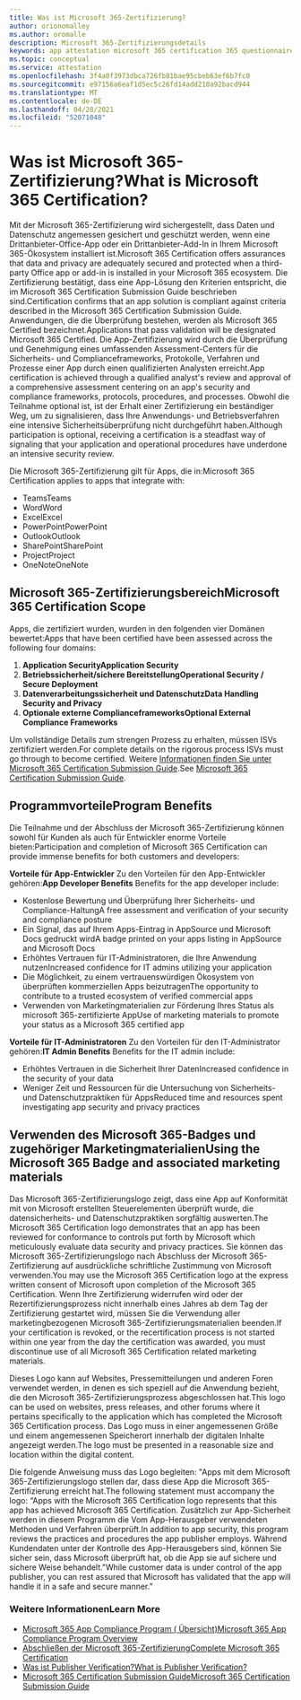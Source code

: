 ```yaml
---
title: Was ist Microsoft 365-Zertifizierung?
author: orionomalley
ms.author: oromalle
description: Microsoft 365-Zertifizierungsdetails
keywords: app attestation microsoft 365 certification 365 questionnaire appSource
ms.topic: conceptual
ms.service: attestation
ms.openlocfilehash: 3f4a0f3973dbca726fb81bae95cbeb63ef6b7fc0
ms.sourcegitcommit: e97156a6eaf1d5ec5c26fd14add210a92bacd944
ms.translationtype: MT
ms.contentlocale: de-DE
ms.lasthandoff: 04/28/2021
ms.locfileid: "52071048"
---
```

# <a name="what-is-microsoft-365-certification"></a><span data-ttu-id="f3c82-104">Was ist Microsoft 365-Zertifizierung?</span><span class="sxs-lookup"><span data-stu-id="f3c82-104">What is Microsoft 365 Certification?</span></span>

<span data-ttu-id="f3c82-105">Mit der Microsoft 365-Zertifizierung wird sichergestellt, dass Daten und Datenschutz angemessen gesichert und geschützt werden, wenn eine Drittanbieter-Office-App oder ein Drittanbieter-Add-In in Ihrem Microsoft 365-Ökosystem installiert ist.</span><span class="sxs-lookup"><span data-stu-id="f3c82-105">Microsoft 365 Certification offers assurances that data and privacy are adequately secured and protected when a third-party Office app or add-in is installed in your Microsoft 365 ecosystem.</span></span> <span data-ttu-id="f3c82-106">Die Zertifizierung bestätigt, dass eine App-Lösung den Kriterien entspricht, die im Microsoft 365 Certification Submission Guide beschrieben sind.</span><span class="sxs-lookup"><span data-stu-id="f3c82-106">Certification confirms that an app solution is compliant against criteria described in the Microsoft 365 Certification Submission Guide.</span></span> <span data-ttu-id="f3c82-107">Anwendungen, die die Überprüfung bestehen, werden als Microsoft 365 Certified bezeichnet.</span><span class="sxs-lookup"><span data-stu-id="f3c82-107">Applications that pass validation will be designated Microsoft 365 Certified.</span></span>
<span data-ttu-id="f3c82-108">Die App-Zertifizierung wird durch die Überprüfung und Genehmigung eines umfassenden Assessment-Centers für die Sicherheits- und Complianceframeworks, Protokolle, Verfahren und Prozesse einer App durch einen qualifizierten Analysten erreicht.</span><span class="sxs-lookup"><span data-stu-id="f3c82-108">App certification is achieved through a qualified analyst's review and approval of a comprehensive assessment centering on an app's security and compliance frameworks, protocols, procedures, and processes.</span></span> <span data-ttu-id="f3c82-109">Obwohl die Teilnahme optional ist, ist der Erhalt einer Zertifizierung ein beständiger Weg, um zu signalisieren, dass Ihre Anwendungs- und Betriebsverfahren eine intensive Sicherheitsüberprüfung nicht durchgeführt haben.</span><span class="sxs-lookup"><span data-stu-id="f3c82-109">Although participation is optional, receiving a certification is a steadfast way of signaling that your application and operational procedures have underdone an intensive security review.</span></span>

<span data-ttu-id="f3c82-110">Die Microsoft 365-Zertifizierung gilt für Apps, die in:</span><span class="sxs-lookup"><span data-stu-id="f3c82-110">Microsoft 365 Certification applies to apps that integrate with:</span></span>
- <span data-ttu-id="f3c82-111">Teams</span><span class="sxs-lookup"><span data-stu-id="f3c82-111">Teams</span></span>
- <span data-ttu-id="f3c82-112">Word</span><span class="sxs-lookup"><span data-stu-id="f3c82-112">Word</span></span>
- <span data-ttu-id="f3c82-113">Excel</span><span class="sxs-lookup"><span data-stu-id="f3c82-113">Excel</span></span>
- <span data-ttu-id="f3c82-114">PowerPoint</span><span class="sxs-lookup"><span data-stu-id="f3c82-114">PowerPoint</span></span>
- <span data-ttu-id="f3c82-115">Outlook</span><span class="sxs-lookup"><span data-stu-id="f3c82-115">Outlook</span></span>
- <span data-ttu-id="f3c82-116">SharePoint</span><span class="sxs-lookup"><span data-stu-id="f3c82-116">SharePoint</span></span>
- <span data-ttu-id="f3c82-117">Project</span><span class="sxs-lookup"><span data-stu-id="f3c82-117">Project</span></span>
- <span data-ttu-id="f3c82-118">OneNote</span><span class="sxs-lookup"><span data-stu-id="f3c82-118">OneNote</span></span>

## <a name="microsoft-365-certification-scope"></a><span data-ttu-id="f3c82-119">Microsoft 365-Zertifizierungsbereich</span><span class="sxs-lookup"><span data-stu-id="f3c82-119">Microsoft 365 Certification Scope</span></span>

<span data-ttu-id="f3c82-120">Apps, die zertifiziert wurden, wurden in den folgenden vier Domänen bewertet:</span><span class="sxs-lookup"><span data-stu-id="f3c82-120">Apps that have been certified have been assessed across the following four domains:</span></span>
1.  <span data-ttu-id="f3c82-121">**Application Security**</span><span class="sxs-lookup"><span data-stu-id="f3c82-121">**Application Security**</span></span>
1.  <span data-ttu-id="f3c82-122">**Betriebssicherheit/sichere Bereitstellung**</span><span class="sxs-lookup"><span data-stu-id="f3c82-122">**Operational Security / Secure Deployment**</span></span>
1.  <span data-ttu-id="f3c82-123">**Datenverarbeitungssicherheit und Datenschutz**</span><span class="sxs-lookup"><span data-stu-id="f3c82-123">**Data Handling Security and Privacy**</span></span>
1.  <span data-ttu-id="f3c82-124">**Optionale externe Complianceframeworks**</span><span class="sxs-lookup"><span data-stu-id="f3c82-124">**Optional External Compliance Frameworks**</span></span>

<span data-ttu-id="f3c82-125">Um vollständige Details zum strengen Prozess zu erhalten, müssen ISVs zertifiziert werden.</span><span class="sxs-lookup"><span data-stu-id="f3c82-125">For complete details on the rigorous process ISVs must go through to become certified.</span></span> <span data-ttu-id="f3c82-126">Weitere [Informationen finden Sie unter Microsoft 365 Certification Submission Guide](https://docs.microsoft.com/microsoft-365-app-certification/docs/certification-submission-guide).</span><span class="sxs-lookup"><span data-stu-id="f3c82-126">See [Microsoft 365 Certification Submission Guide](https://docs.microsoft.com/microsoft-365-app-certification/docs/certification-submission-guide).</span></span>

## <a name="program-benefits"></a><span data-ttu-id="f3c82-127">Programmvorteile</span><span class="sxs-lookup"><span data-stu-id="f3c82-127">Program Benefits</span></span>
<span data-ttu-id="f3c82-128">Die Teilnahme und der Abschluss der Microsoft 365-Zertifizierung können sowohl für Kunden als auch für Entwickler enorme Vorteile bieten:</span><span class="sxs-lookup"><span data-stu-id="f3c82-128">Participation and completion of Microsoft 365 Certification can provide immense benefits for both customers and developers:</span></span>

<span data-ttu-id="f3c82-129">**Vorteile für App-Entwickler** Zu den Vorteilen für den App-Entwickler gehören:</span><span class="sxs-lookup"><span data-stu-id="f3c82-129">**App Developer Benefits** Benefits for the app developer include:</span></span> 
-   <span data-ttu-id="f3c82-130">Kostenlose Bewertung und Überprüfung Ihrer Sicherheits- und Compliance-Haltung</span><span class="sxs-lookup"><span data-stu-id="f3c82-130">A free assessment and verification of your security and compliance posture</span></span>
-   <span data-ttu-id="f3c82-131">Ein Signal, das auf Ihrem Apps-Eintrag in AppSource und Microsoft Docs gedruckt wird</span><span class="sxs-lookup"><span data-stu-id="f3c82-131">A badge printed on your apps listing in AppSource and Microsoft Docs</span></span>
-   <span data-ttu-id="f3c82-132">Erhöhtes Vertrauen für IT-Administratoren, die Ihre Anwendung nutzen</span><span class="sxs-lookup"><span data-stu-id="f3c82-132">Increased confidence for IT admins utilizing your application</span></span>
-   <span data-ttu-id="f3c82-133">Die Möglichkeit, zu einem vertrauenswürdigen Ökosystem von überprüften kommerziellen Apps beizutragen</span><span class="sxs-lookup"><span data-stu-id="f3c82-133">The opportunity to contribute to a trusted ecosystem of verified commercial apps</span></span>
- <span data-ttu-id="f3c82-134">Verwenden von Marketingmaterialien zur Förderung Ihres Status als microsoft 365-zertifizierte App</span><span class="sxs-lookup"><span data-stu-id="f3c82-134">Use of marketing materials to promote your status as a Microsoft 365 certified app</span></span>

<span data-ttu-id="f3c82-135">**Vorteile für IT-Administratoren** Zu den Vorteilen für den IT-Administrator gehören:</span><span class="sxs-lookup"><span data-stu-id="f3c82-135">**IT Admin Benefits** Benefits for the IT admin include:</span></span>
-   <span data-ttu-id="f3c82-136">Erhöhtes Vertrauen in die Sicherheit Ihrer Daten</span><span class="sxs-lookup"><span data-stu-id="f3c82-136">Increased confidence in the security of your data</span></span>
-   <span data-ttu-id="f3c82-137">Weniger Zeit und Ressourcen für die Untersuchung von Sicherheits- und Datenschutzpraktiken für Apps</span><span class="sxs-lookup"><span data-stu-id="f3c82-137">Reduced time and resources spent investigating app security and privacy practices</span></span>

## <a name="using-the-microsoft-365-badge-and-associated-marketing-materials"></a><span data-ttu-id="f3c82-138">Verwenden des Microsoft 365-Badges und zugehöriger Marketingmaterialien</span><span class="sxs-lookup"><span data-stu-id="f3c82-138">Using the Microsoft 365 Badge and associated marketing materials</span></span>
<span data-ttu-id="f3c82-139">Das Microsoft 365-Zertifizierungslogo zeigt, dass eine App auf Konformität mit von Microsoft erstellten Steuerelementen überprüft wurde, die datensicherheits- und Datenschutzpraktiken sorgfältig auswerten.</span><span class="sxs-lookup"><span data-stu-id="f3c82-139">The Microsoft 365 Certification logo demonstrates that an app has been reviewed for conformance to controls put forth by Microsoft which meticulously evaluate data security and privacy practices.</span></span> <span data-ttu-id="f3c82-140">Sie können das Microsoft 365-Zertifizierungslogo nach Abschluss der Microsoft 365-Zertifizierung auf ausdrückliche schriftliche Zustimmung von Microsoft verwenden.</span><span class="sxs-lookup"><span data-stu-id="f3c82-140">You may use the Microsoft 365 Certification logo at the express written consent of Microsoft upon completion of the Microsoft 365 Certification.</span></span> <span data-ttu-id="f3c82-141">Wenn Ihre Zertifizierung widerrufen wird oder der Rezertifizierungsprozess nicht innerhalb eines Jahres ab dem Tag der Zertifizierung gestartet wird, müssen Sie die Verwendung aller marketingbezogenen Microsoft 365-Zertifizierungsmaterialien beenden.</span><span class="sxs-lookup"><span data-stu-id="f3c82-141">If your certification is revoked, or the recertification process is not started within one year from the day the certification was awarded, you must discontinue use of all Microsoft 365 Certification related marketing materials.</span></span> 

<span data-ttu-id="f3c82-142">Dieses Logo kann auf Websites, Pressemitteilungen und anderen Foren verwendet werden, in denen es sich speziell auf die Anwendung bezieht, die den Microsoft 365-Zertifizierungsprozess abgeschlossen hat.</span><span class="sxs-lookup"><span data-stu-id="f3c82-142">This logo can be used on websites, press releases, and other forums where it pertains specifically to the application which has completed the Microsoft 365 Certification process.</span></span> <span data-ttu-id="f3c82-143">Das Logo muss in einer angemessenen Größe und einem angemessenen Speicherort innerhalb der digitalen Inhalte angezeigt werden.</span><span class="sxs-lookup"><span data-stu-id="f3c82-143">The logo must be presented in a reasonable size and location within the digital content.</span></span> 

<span data-ttu-id="f3c82-144">Die folgende Anweisung muss das Logo begleiten: "Apps mit dem Microsoft 365-Zertifizierungslogo stellen dar, dass diese App die Microsoft 365-Zertifizierung erreicht hat.</span><span class="sxs-lookup"><span data-stu-id="f3c82-144">The following statement must accompany the logo: “Apps with the Microsoft 365 Certification logo represents that this app has achieved Microsoft 365 Certification.</span></span> <span data-ttu-id="f3c82-145">Zusätzlich zur App-Sicherheit werden in diesem Programm die Vom App-Herausgeber verwendeten Methoden und Verfahren überprüft.</span><span class="sxs-lookup"><span data-stu-id="f3c82-145">In addition to app security, this program reviews the practices and procedures the app publisher employs.</span></span> <span data-ttu-id="f3c82-146">Während Kundendaten unter der Kontrolle des App-Herausgebers sind, können Sie sicher sein, dass Microsoft überprüft hat, ob die App sie auf sichere und sichere Weise behandelt."</span><span class="sxs-lookup"><span data-stu-id="f3c82-146">While customer data is under control of the app publisher, you can rest assured that Microsoft has validated that the app will handle it in a safe and secure manner.”</span></span>


### <a name="learn-more"></a><span data-ttu-id="f3c82-147">Weitere Informationen</span><span class="sxs-lookup"><span data-stu-id="f3c82-147">Learn More</span></span>
* [<span data-ttu-id="f3c82-148">Microsoft 365 App Compliance Program ( Übersicht)</span><span class="sxs-lookup"><span data-stu-id="f3c82-148">Microsoft 365 App Compliance Program Overview</span></span>](~/overview.md)  
* [<span data-ttu-id="f3c82-149">Abschließen der Microsoft 365-Zertifizierung</span><span class="sxs-lookup"><span data-stu-id="f3c82-149">Complete Microsoft 365 Certification</span></span>](~/docs/certification.md)  
* [<span data-ttu-id="f3c82-150">Was ist Publisher Verification?</span><span class="sxs-lookup"><span data-stu-id="f3c82-150">What is Publisher Verification?</span></span>](https://docs.microsoft.com/azure/active-directory/develop/publisher-verification-overview)
* [<span data-ttu-id="f3c82-151">Microsoft 365 Certification Submission Guide</span><span class="sxs-lookup"><span data-stu-id="f3c82-151">Microsoft 365 Certification Submission Guide</span></span>](~/docs/certification-submission-guide.md)

